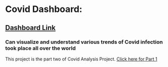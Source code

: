 # Covid Dashboard: 

## [Dashboard Link](https://public.tableau.com/app/profile/chanukya.sai.mendu/viz/CovidDashboard_16286047168700/Dashboard1)

### Can visualize and understand various trends of Covid infection took place all over the world

This project is the part two of Covid Analysis Project. [Click here for Part 1]()
